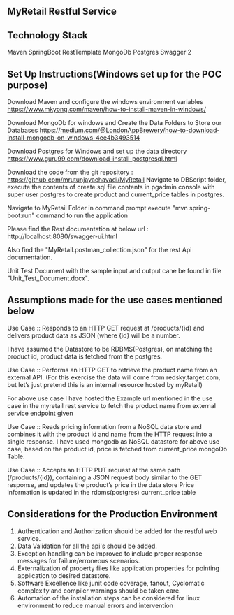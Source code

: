 MyRetail Restful Service
-----------------------------------------------------------------------------------------------------------------------------------------------

Technology Stack
-----------------------------------------------------------------------------------------------------------------------------------------------

Maven
SpringBoot
RestTemplate
MongoDb
Postgres
Swagger 2

Set Up Instructions(Windows set up for the POC purpose)
-----------------------------------------------------------------------------------------------------------------------------------------------

Download Maven and configure the windows environment variables
https://www.mkyong.com/maven/how-to-install-maven-in-windows/

Download MongoDb for windows and Create the Data Folders to Store our Databases
https://medium.com/@LondonAppBrewery/how-to-download-install-mongodb-on-windows-4ee4b3493514

Download Postgres for Windows and set up the data directory
https://www.guru99.com/download-install-postgresql.html

Download the code from the git repository : https://github.com/mrutunjayachavadi/MyRetail
Navigate to DBScript folder, execute the contents of create.sql file contents in pgadmin console with super user postgres
to create product and current_price tables in postgres.

Navigate to MyRetail Folder in command prompt
execute "mvn spring-boot:run" command to run the application

Please find the Rest documentation at below url :
http://localhost:8080/swagger-ui.html

Also find the "MyRetail.postman_collection.json" for the rest Api documentation.

Unit Test Document with the sample input and output cane be found in file "Unit_Test_Document.docx".

Assumptions made for the use cases mentioned below
-----------------------------------------------------------------------------------------------------------------------------------------------

Use Case :: Responds to an HTTP GET request at /products/{id} and delivers product data as JSON (where {id} will be a number. 

I have assumed the Datastore to be RDBMS(Postgres), on matching the product id, product data is fetched from the postgres.

Use Case :: Performs an HTTP GET to retrieve the product name from an external API. (For this exercise the data will come from redsky.target.com,
 but let’s just pretend this is an internal resource hosted by myRetail)

 For above use case I have hosted the Example url mentioned in the use case in the myretail rest service to fetch the product name from external 
 service endpoint given
 
 Use Case :: Reads pricing information from a NoSQL data store and combines it with the product id and name from the HTTP request into a single response.
 I have used mongodb as NoSQL datastore for above use case, based on the product id, price is fetched from current_price mongoDb Table.
 
 Use Case :: Accepts an HTTP PUT request at the same path (/products/{id}), containing a JSON request body similar to the GET response, and updates the product’s price in the data store
 Price information is updated in the rdbms(postgres) current_price table

Considerations for the Production Environment
-----------------------------------------------------------------------------------------------------------------------------------------------
1. Authentication and Authorization should be added for the restful web service.
2. Data Validation for all the api's should be added.
3. Exception handling  can be improved to include proper response messages for failure/erroneous scenarios.
4. Externalization of property files like application.properties for pointing application to desired datastore.
5. Software Excellence like junit code coverage, fanout, Cyclomatic complexity and compiler warnings should be taken care.
6. Automation of the installation steps can be considered for linux environment to reduce manual errors and intervention










